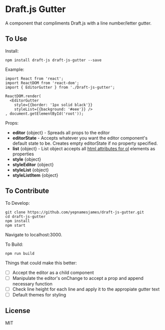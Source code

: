 # Draft.js Gutter
A component that compliments Draft.js with a line number/letter gutter.

## To Use

Install:
```
npm install draft-js draft-js-gutter --save
```

Example:
```
import React from 'react';
import ReactDOM from 'react-dom';
import { EditorGutter } from './Draft-js-gutter';

ReactDOM.render(
  <EditorGutter
    style={{border: '1px solid black'}}
    styleList={{background: '#eee'}} />
, document.getElementById('root'));
```

Props:
- **editor** {object} - Spreads all props to the editor
- **editorState** - Accepts whatever you want the editor component's default state to be. Creates empty editorState if no property specified.
- **list** {object} - List object accepts all [html attributes for ol](https://www.w3.org/wiki/HTML/Elements/ol) elements as properties
- **style** {object}
- **styleEditor** {object}
- **styleList** {object}
- **styleListItem** {object}

## To Contribute

To Develop:
```
git clone https://github.com/yepnamesjames/draft-js-gutter.git
cd draft-js-gutter
npm install
npm start
```
Navigate to localhost:3000.

To Build:
```
npm run build
```

Things that could make this better:
- [ ] Accept the editor as a child component
- [ ] Manipulate the editor's onChange to accept a prop and append necessary function
- [ ] Check line height for each line and apply it to the appropiate gutter text
- [ ] Default themes for styling

## License
MIT
